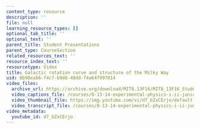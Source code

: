 ```yaml
---
content_type: resource
description: ''
file: null
learning_resource_types: []
optional_tab_title: ''
optional_text: ''
parent_title: Student Presentations
parent_type: CourseSection
related_resources_text: ''
resource_index_text: ''
resourcetype: Video
title: Galactic rotation curve and structure of the Milky Way
uid: 8b98eab6-f4c7-b9d8-48dd-f4a64f997014
video_files:
  archive_url: https://archive.org/download/MIT8.13F16/MIT8_13F16_StudentPresentations_3_300k.mp4
  video_captions_file: /courses/8-13-14-experimental-physics-i-ii-junior-lab-fall-2016-spring-2017/42db2efc1c785967ad6a59eb71fa468e_d7_bZxCErjo.vtt
  video_thumbnail_file: https://img.youtube.com/vi/d7_bZxCErjo/default.jpg
  video_transcript_file: /courses/8-13-14-experimental-physics-i-ii-junior-lab-fall-2016-spring-2017/c332e905b82acace13d86a01a22021ef_d7_bZxCErjo.pdf
video_metadata:
  youtube_id: d7_bZxCErjo
---
```

